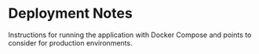 # Deployment Notes

Instructions for running the application with Docker Compose and
points to consider for production environments.
